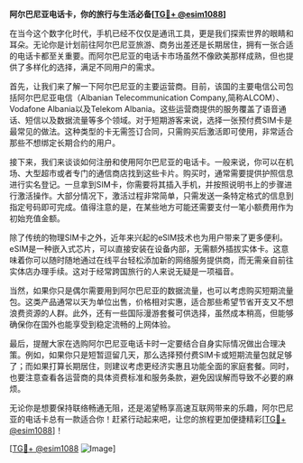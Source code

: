 **阿尔巴尼亚电话卡，你的旅行与生活必备[[TG💪+ @esim1088](https://t.me/s/esim1088)]**

在当今这个数字化时代，手机已经不仅仅是通讯工具，更是我们探索世界的眼睛和耳朵。无论你是计划前往阿尔巴尼亚旅游、商务出差还是长期居住，拥有一张合适的电话卡都至关重要。而阿尔巴尼亚的电话卡市场虽然不像欧美那样成熟，但也提供了多样化的选择，满足不同用户的需求。

首先，让我们来了解一下阿尔巴尼亚的主要运营商。目前，该国的主要电信公司包括阿尔巴尼亚电信（Albanian Telecommunication Company,简称ALCOM）、Vodafone Albania以及Telekom Albania。这些运营商提供的服务覆盖了语音通话、短信以及数据流量等多个领域。对于短期游客来说，选择一张预付费SIM卡是最常见的做法。这种类型的卡无需签订合同，只需购买后激活即可使用，非常适合那些不想绑定长期合约的用户。

接下来，我们来谈谈如何注册和使用阿尔巴尼亚的电话卡。一般来说，你可以在机场、大型超市或者专门的通信商店找到这些卡片。购买时，通常需要提供护照信息进行实名登记。一旦拿到SIM卡，你需要将其插入手机，并按照说明书上的步骤进行激活操作。大部分情况下，激活过程非常简单，只需发送一条特定格式的信息到指定号码即可完成。值得注意的是，在某些地方可能还需要支付一笔小额费用作为初始充值金额。

除了传统的物理SIM卡之外，近年来兴起的eSIM技术也为用户带来了更多便利。eSIM是一种嵌入式芯片，可以直接安装在设备内部，无需额外插拔实体卡。这意味着你可以随时随地通过在线平台轻松添加新的网络服务提供商，而无需亲自前往实体店办理手续。这对于经常跨国旅行的人来说无疑是一项福音。

当然，如果你只是偶尔需要用到阿尔巴尼亚的数据流量，也可以考虑购买短期流量包。这类产品通常以天为单位出售，价格相对实惠，适合那些希望节省开支又不想浪费资源的人群。此外，还有一些国际漫游套餐可供选择，虽然成本稍高，但能够确保你在国外也能享受到稳定流畅的上网体验。

最后，提醒大家在选购阿尔巴尼亚电话卡时一定要结合自身实际情况做出合理决策。例如，如果你只是短暂逗留几天，那么选择预付费SIM卡或短期流量包就足够了；而如果打算长期居住，则建议考虑更经济实惠且功能全面的家庭套餐。同时，也要注意查看各运营商的具体资费标准和服务条款，避免因误解而导致不必要的麻烦。

无论你是想要保持联络畅通无阻，还是渴望畅享高速互联网带来的乐趣，阿尔巴尼亚的电话卡总有一款适合你！赶紧行动起来吧，让您的旅程更加便捷精彩[[TG💪+ @esim1088](https://t.me/s/esim1088)]！

[[TG💪+ @esim1088](https://t.me/s/esim1088) ![Image](https://i.postimg.cc/4NQfJmqS/Snipaste-2025-05-13-00-14-12.png)]